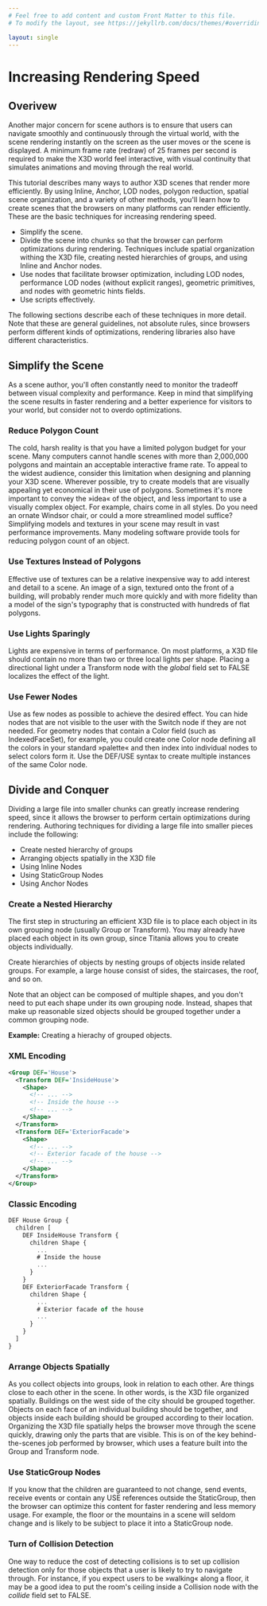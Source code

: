 ```yaml
---
# Feel free to add content and custom Front Matter to this file.
# To modify the layout, see https://jekyllrb.com/docs/themes/#overriding-theme-defaults

layout: single
---
```

# Increasing Rendering Speed

## Overivew

Another major concern for scene authors is to ensure that users can navigate smoothly and continuously through the virtual world, with the scene rendering instantly on the screen as the user moves or the scene is displayed. A minimum frame rate (redraw) of 25 frames per second is required to make the X3D world feel interactive, with visual continuity that simulates animations and moving through the real world.

This tutorial describes many ways to author X3D scenes that render more efficiently. By using Inline, Anchor, LOD nodes, polygon reduction, spatial scene organization, and a variety of other methods, you'll learn how to create scenes that the browsers on many platforms can render efficiently. These are the basic techniques for increasing rendering speed.

- Simplify the scene.
- Divide the scene into chunks so that the browser can perform optimizations during rendering. Techniques include spatial organization withing the X3D file, creating nested hierarchies of groups, and using Inline and Anchor nodes.
- Use nodes that facilitate browser optimization, including LOD nodes, performance LOD nodes (without explicit ranges), geometric primitives, and nodes with geometric hints fields.
- Use scripts effectively.

The following sections describe each of these techniques in more detail. Note that these are general guidelines, not absolute rules, since browsers perform different kinds of optimizations, rendering libraries also have different characteristics.

## Simplify the Scene

As a scene author, you'll often constantly need to monitor the tradeoff between visual complexity and performance. Keep in mind that simplifying the scene results in faster rendering and a better experience for visitors to your world, but consider not to overdo optimizations.

### Reduce Polygon Count

The cold, harsh reality is that you have a limited polygon budget for your scene. Many computers cannot handle scenes with more than 2,000,000 polygons and maintain an acceptable interactive frame rate. To appeal to the widest audience, consider this limitation when designing and planning your X3D scene. Wherever possible, try to create models that are visually appealing yet economical in their use of polygons. Sometimes it's more important to convey the »idea« of the object, and less important to use a visually complex object. For example, chairs come in all styles. Do you need an ornate Windsor chair, or could a more streamlined model suffice? Simplifying models and textures in your scene may result in vast performance improvements. Many modeling software provide tools for reducing polygon count of an object.

### Use Textures Instead of Polygons

Effective use of textures can be a relative inexpensive way to add interest and detail to a scene. An image of a sign, textured onto the front of a building, will probably render much more quickly and with more fidelity than a model of the sign's typography that is constructed with hundreds of flat polygons.

### Use Lights Sparingly

Lights are expensive in terms of performance. On most platforms, a X3D file should contain no more than two or three local lights per shape. Placing a directional light under a Transform node with the *global* field set to FALSE localizes the effect of the light.

### Use Fewer Nodes

Use as few nodes as possible to achieve the desired effect. You can hide nodes that are not visible to the user with the Switch node if they are not needed. For geometry nodes that contain a Color field (such as IndexedFaceSet), for example, you could create one Color node defining all the colors in your standard »palette« and then index into individual nodes to select colors form it. Use the DEF/USE syntax to create multiple instances of the same Color node.

## Divide and Conquer

Dividing a large file into smaller chunks can greatly increase rendering speed, since it allows the browser to perform certain optimizations during rendering. Authoring techniques for dividing a large file into smaller pieces include the following:

- Create nested hierarchy of groups
- Arranging objects spatially in the X3D file
- Using Inline Nodes
- Using StaticGroup Nodes
- Using Anchor Nodes

### Create a Nested Hierarchy

The first step in structuring an efficient X3D file is to place each object in its own grouping node (usually Group or Transform). You may already have placed each object in its own group, since Titania allows you to create objects individually.

Create hierarchies of objects by nesting groups of objects inside related groups. For example, a large house consist of sides, the staircases, the roof, and so on.

Note that an object can be composed of multiple shapes, and you don't need to put each shape under its own grouping node. Instead, shapes that make up reasonable sized objects should be grouped together under a common grouping node.

**Example:** Creating a hierachy of grouped objects.

### XML Encoding

```xml
<Group DEF='House'>
  <Transform DEF='InsideHouse'>
    <Shape>
      <!-- ... -->
      <!-- Inside the house -->
      <!-- ... -->
    </Shape>
  </Transform>
  <Transform DEF='ExteriorFacade'>
    <Shape>
      <!-- ... -->
      <!-- Exterior facade of the house -->
      <!-- ... -->
    </Shape>
  </Transform>
</Group>
```

### Classic Encoding

```js
DEF House Group {
  children [
    DEF InsideHouse Transform {
      children Shape {
        ...
        # Inside the house
        ...
      }
    }
    DEF ExteriorFacade Transform {
      children Shape {
        ...
        # Exterior facade of the house
        ...
      }
    }
  ]
}
```

### Arrange Objects Spatially

As you collect objects into groups, look in relation to each other. Are things close to each other in the scene. In other words, is the X3D file organized spatially. Buildings on the west side of the city should be grouped together. Objects on each face of an individual building should be together, and objects inside each building should be grouped according to their location. Organizing the X3D file spatially helps the browser move through the scene quickly, drawing only the parts that are visible. This is on of the key behind-the-scenes job performed by browser, which uses a feature built into the Group and Transform node.

### Use StaticGroup Nodes

If you know that the children are guaranteed to not change, send events, receive events or contain any USE references outside the StaticGroup, then the browser can optimize this content for faster rendering and less memory usage. For example, the floor or the mountains in a scene will seldom change and is likely to be subject to place it into a StaticGroup node.

### Turn of Collision Detection

One way to reduce the cost of detecting collisions is to set up collision detection only for those objects that a user is likely to try to navigate through. For instance, if you expect users to be »walking« along a floor, it may be a good idea to put the room's ceiling inside a Collision node with the *collide* field set to FALSE.
